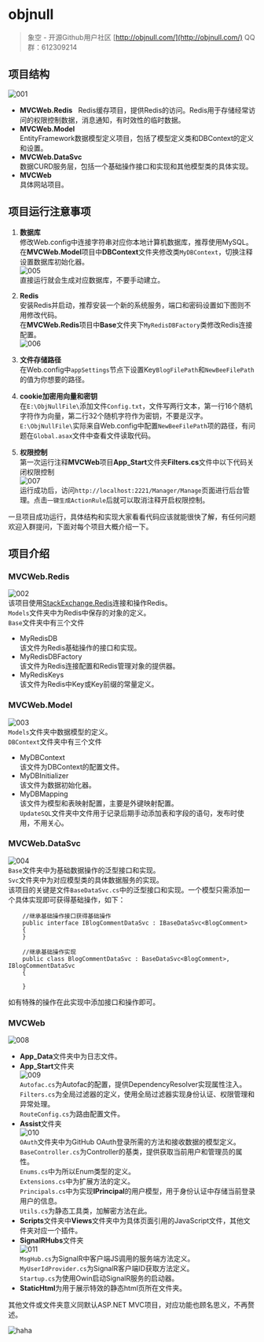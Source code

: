 # objnull

> 象空 - 开源Github用户社区 [http://objnull.com/](http://objnull.com/) QQ群：612309214  

## 项目结构

![001](img/001.jpg)  
* **MVCWeb.Redis**  
Redis缓存项目，提供Redis的访问。Redis用于存储经常访问的权限控制数据，消息通知，有时效性的临时数据。  
* **MVCWeb.Model**  
EntityFramework数据模型定义项目，包括了模型定义类和DBContext的定义和设置。
* **MVCWeb.DataSvc**  
数据CURD服务层，包括一个基础操作接口和实现和其他模型类的具体实现。
* **MVCWeb**  
具体网站项目。  

## 项目运行注意事项

1. **数据库**  
修改Web.config中连接字符串对应你本地计算机数据库，推荐使用MySQL。  
在**MVCWeb.Model**项目中**DBContext**文件夹修改类`MyDBContext`，切换注释设置数据库初始化器。  
![005](img/005.jpg)  
直接运行就会生成对应数据库，不要手动建立。

2. **Redis**  
安装Redis并启动，推荐安装一个新的系统服务，端口和密码设置如下图则不用修改代码。  
在**MVCWeb.Redis**项目中**Base**文件夹下`MyRedisDBFactory`类修改Redis连接配置。  
![006](img/006.jpg)  

3. **文件存储路径**  
在Web.config中`appSettings`节点下设置Key`BlogFilePath`和`NewBeeFilePath`的值为你想要的路径。

4. **cookie加密用向量和密钥**  
在`E:\ObjNullFile\`添加文件`Config.txt`，文件写两行文本，第一行16个随机字符作为向量，第二行32个随机字符作为密钥，不要是汉字。  
`E:\ObjNullFile\`实际来自Web.config中配置`NewBeeFilePath`项的路径，有问题在`Global.asax`文件中查看文件读取代码。

5. **权限控制**  
第一次运行注释**MVCWeb**项目**App_Start**文件夹**Filters.cs**文件中以下代码关闭权限控制  
![007](img/007.jpg)  
运行成功后，访问`http://localhost:2221/Manager/Manage`页面进行后台管理。点击`一键生成ActionRule`后就可以取消注释开启权限控制。

一旦项目成功运行，具体结构和实现大家看看代码应该就能很快了解，有任何问题欢迎入群提问，下面对每个项目大概介绍一下。

## 项目介绍

### MVCWeb.Redis 

![002](img/002.jpg)  
该项目使用[StackExchange.Redis](https://github.com/StackExchange/StackExchange.Redis)连接和操作Redis。  
`Models`文件夹中为Redis中保存的对象的定义。  
`Base`文件夹中有三个文件  
* MyRedisDB  
该文件为Redis基础操作的接口和实现。  
* MyRedisDBFactory  
该文件为Redis连接配置和Redis管理对象的提供器。
* MyRedisKeys  
该文件为Redis中Key或Key前缀的常量定义。

### MVCWeb.Model  

![003](img/003.jpg)  
`Models`文件夹中数据模型的定义。  
`DBContext`文件夹中有三个文件  
* MyDBContext  
该文件为DBContext的配置文件。  
* MyDBInitializer  
该文件为数据初始化器。  
* MyDBMapping  
该文件为模型和表映射配置，主要是外键映射配置。  
`UpdateSQL`文件夹中文件用于记录后期手动添加表和字段的语句，发布时使用，不用关心。

### MVCWeb.DataSvc 

![004](img/004.jpg)  
`Base`文件夹中为基础数据操作的泛型接口和实现。  
`Svc`文件夹中为对应模型类的具体数据服务的实现。  
该项目的关键是文件`BaseDataSvc.cs`中的泛型接口和实现。一个模型只需添加一个具体实现即可获得基础操作，如下：
```
    //继承基础操作接口获得基础操作
    public interface IBlogCommentDataSvc : IBaseDataSvc<BlogComment>
    {
    }

    //继承基础操作实现
    public class BlogCommentDataSvc : BaseDataSvc<BlogComment>, IBlogCommentDataSvc
    {

    }
```
如有特殊的操作在此实现中添加接口和操作即可。

### MVCWeb  

![008](img/008.jpg)  
* **App_Data**文件夹中为日志文件。  
* **App_Start**文件夹  
![009](img/009.jpg)  
`Autofac.cs`为Autofac的配置，提供DependencyResolver实现属性注入。  
`Filters.cs`为全局过滤器的定义，使用全局过滤器实现身份认证、权限管理和异常处理。  
`RouteConfig.cs`为路由配置文件。  
* **Assist**文件夹  
![010](img/010.jpg)  
`OAuth`文件夹中为GitHub OAuth登录所需的方法和接收数据的模型定义。  
`BaseController.cs`为Controller的基类，提供获取当前用户和管理员的属性。  
`Enums.cs`中为所以Enum类型的定义。  
`Extensions.cs`中为扩展方法的定义。  
`Principals.cs`中为实现**IPrincipal**的用户模型，用于身份认证中存储当前登录用户的信息。  
`Utils.cs`为静态工具类，加解密方法在此。  
* **Scripts**文件夹中**Views**文件夹中为具体页面引用的JavaScript文件，其他文件夹对应一个插件。  
* **SignalRHubs**文件夹  
![011](img/011.jpg)  
`MsgHub.cs`为SignalR中客户端JS调用的服务端方法定义。  
`MyUserIdProvider.cs`为SignalR客户端ID获取方法定义。  
`Startup.cs`为使用Owin启动SignalR服务的启动器。  
* **StaticHtml**为用于展示特效的静态html页所在文件夹。

其他文件或文件夹意义同默认ASP.NET MVC项目，对应功能也顾名思义，不再赘述。

![haha](img/haha.png)
